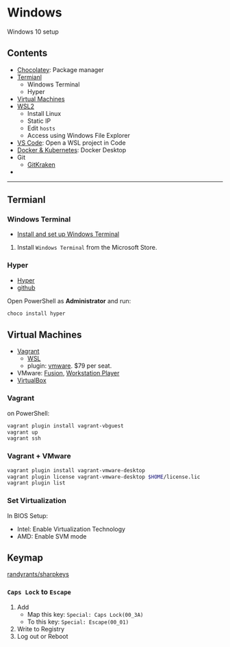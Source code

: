 # Windows

Windows 10 setup

## Contents

- [Chocolatey](https://chocolatey.org/): Package manager
- [Termianl](#termianl)
  - Windows Terminal
  - Hyper
- [Virtual Machines](#virtual-machines)
- [WSL2](wsl2.md)
  - Install Linux
  - Static IP
  - Edit `hosts`
  - Access using Windows File Explorer
- [VS Code](vscode.md): Open a WSL project in Code
- [Docker & Kubernetes](docker.desktop.md): Docker Desktop
- Git
  - [GitKraken](https://www.gitkraken.com/)
- [Keymap]:(#keymap)

---

## Termianl

### Windows Terminal

- [Install and set up Windows Terminal](https://docs.microsoft.com/en-us/windows/terminal/get-started)

1. Install `Windows Terminal` from the Microsoft Store.

### Hyper

- [Hyper](https://hyper.is/)
- [github](https://github.com/vercel/hyper)

Open PowerShell as **Administrator** and run:

```bash
choco install hyper
```

## Virtual Machines

- [Vagrant](https://www.vagrantup.com/downloads)
  - [WSL](https://www.vagrantup.com/docs/other/wsl)
  - plugin: [vmware](https://www.vagrantup.com/vmware). $79 per seat.
- VMware: [Fusion](https://www.vmware.com/products/fusion.html), [Workstation Player](https://www.vmware.com/products/workstation-player.html)
- [VirtualBox](https://www.virtualbox.org/wiki/Downloads)

### Vagrant

on PowerShell:

```bash
vagrant plugin install vagrant-vbguest
vagrant up
vagrant ssh
```

### Vagrant + VMware

```bash
vagrant plugin install vagrant-vmware-desktop
vagrant plugin license vagrant-vmware-desktop $HOME/license.lic
vagrant plugin list
```

### Set Virtualization

In BIOS Setup:

- Intel: Enable Virtualization Technology
- AMD: Enable SVM mode

## Keymap

[randyrants/sharpkeys](https://github.com/randyrants/sharpkeys)

### `Caps Lock` to `Escape`

1. Add
   - Map this key: `Special: Caps Lock(00_3A)`
   - To this key: `Special: Escape(00_01)`
1. Write to Registry
1. Log out or Reboot
